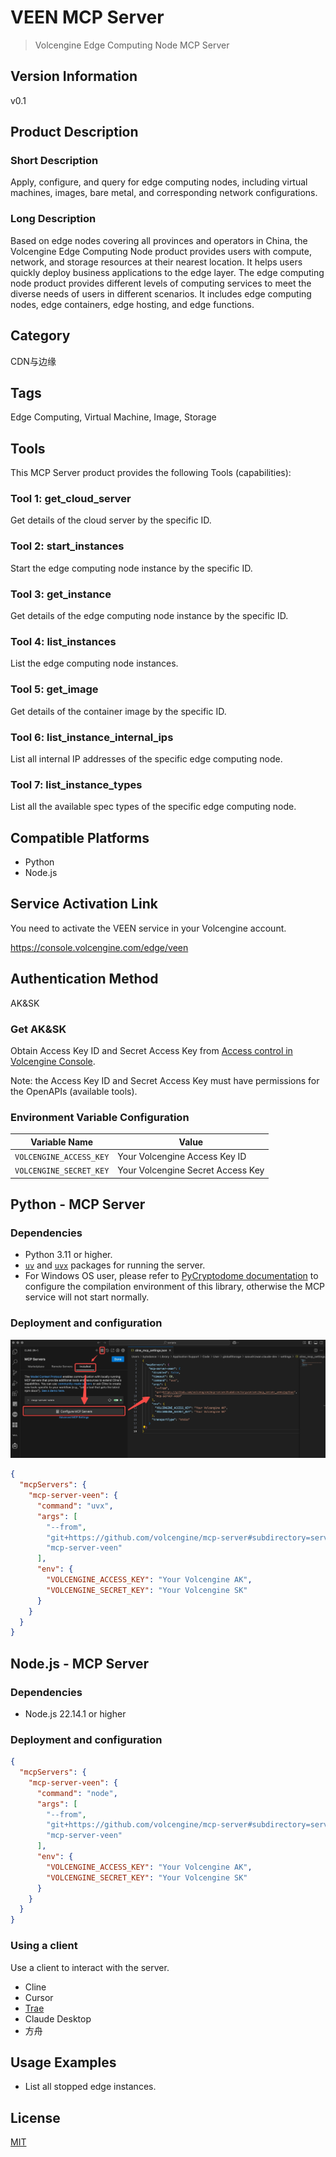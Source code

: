 # VEEN MCP Server

> Volcengine Edge Computing Node MCP Server

## Version Information

v0.1

## Product Description

### Short Description

Apply, configure, and query for edge computing nodes, including virtual machines, images, bare metal, and corresponding network configurations.

### Long Description

Based on edge nodes covering all provinces and operators in China, the Volcengine Edge Computing Node product provides users with compute, network, and storage resources at their nearest location. It helps users quickly deploy business applications to the edge layer. The edge computing node product provides different levels of computing services to meet the diverse needs of users in different scenarios. It includes edge computing nodes, edge containers, edge hosting, and edge functions.

## Category

CDN与边缘

## Tags

Edge Computing, Virtual Machine, Image, Storage

## Tools

This MCP Server product provides the following Tools (capabilities):

### Tool 1: get_cloud_server

Get details of the cloud server by the specific ID.

### Tool 2: start_instances

Start the edge computing node instance by the specific ID.

### Tool 3: get_instance

Get details of the edge computing node instance by the specific ID.

### Tool 4: list_instances

List the edge computing node instances.

### Tool 5: get_image

Get details of the container image by the specific ID.

### Tool 6: list_instance_internal_ips

List all internal IP addresses of the specific edge computing node.

### Tool 7: list_instance_types

List all the available spec types of the specific edge computing node.

## Compatible Platforms

- Python
- Node.js

## Service Activation Link

You need to activate the VEEN service in your Volcengine account.

https://console.volcengine.com/edge/veen

## Authentication Method

AK&amp;SK

### Get AK&amp;SK

Obtain Access Key ID and Secret Access Key from [Access control in Volcengine Console](https://console.volcengine.com/iam/identitymanage/user).

Note: the Access Key ID and Secret Access Key must have permissions for the OpenAPIs (available tools).

### Environment Variable Configuration

| Variable Name | Value |
| ---------- | ---------- |
| `VOLCENGINE_ACCESS_KEY` | Your Volcengine Access Key ID |
| `VOLCENGINE_SECRET_KEY` | Your Volcengine Secret Access Key |

## Python - MCP Server

### Dependencies

- Python 3.11 or higher.
- [`uv`](https://docs.astral.sh/uv/) and [`uvx`](https://docs.astral.sh/uv/guides/tools/) packages for running the server.
- For Windows OS user, please refer to [PyCryptodome documentation](https://pycryptodome.readthedocs.io/en/latest/src/installation.html#windows-from-sources) to configure the compilation environment of this library, otherwise the MCP service will not start normally.

### Deployment and configuration

![Configuration sample in Cline](./assets/cline_mcp_add.jpg)

```json
{
  "mcpServers": {
    "mcp-server-veen": {
      "command": "uvx",
      "args": [
        "--from",
        "git+https://github.com/volcengine/mcp-server#subdirectory=server/mcp_server_veen/python",
        "mcp-server-veen"
      ],
      "env": {
        "VOLCENGINE_ACCESS_KEY": "Your Volcengine AK",
        "VOLCENGINE_SECRET_KEY": "Your Volcengine SK"
      }
    }
  }
}
```

## Node.js - MCP Server

### Dependencies

- Node.js 22.14.1 or higher

### Deployment and configuration

```json
{
  "mcpServers": {
    "mcp-server-veen": {
      "command": "node",
      "args": [
        "--from",
        "git+https://github.com/volcengine/mcp-server#subdirectory=server/mcp_server_veen/nodejs",
        "mcp-server-veen"
      ],
      "env": {
        "VOLCENGINE_ACCESS_KEY": "Your Volcengine AK",
        "VOLCENGINE_SECRET_KEY": "Your Volcengine SK"
      }
    }
  }
}
```

### Using a client

Use a client to interact with the server.

- Cline
- Cursor
- [Trae](https://www.trae.com.cn/)
- Claude Desktop
- 方舟

## Usage Examples

- List all stopped edge instances.

## License

[MIT](../../LICENSE)
